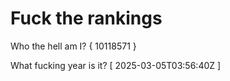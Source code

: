 # Fuck the rankings

Who the hell am I?
{ 10118571 }

What fucking year is it?
[ 2025-03-05T03:56:40Z ]
